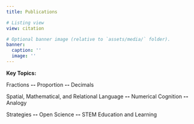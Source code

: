 ```yaml
---
title: Publications

# Listing view
view: citation

# Optional banner image (relative to `assets/media/` folder).
banner:
  caption: ''
  image: ''
---
```


**Key Topics:**

Fractions **--** Proportion **--**  Decimals

Spatial, Mathematical, and Relational Language **--** Numerical Cognition **--** Analogy

Strategies **--** Open Science **--** STEM Education and Learning

<br>